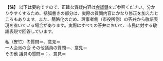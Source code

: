 **【注】** 以下は要約ですので、正確な質疑内容は[会議録](./index.md#会議録配布資料)をご参照ください。分かりやすくするため、括弧書きの部分は、実際の質問内容にかなり修正を加えたところもあります。また、簡略化のため、理事者側（市役所側）の答弁から敬語表現を省いている場合があります。実際はすべての答弁において、市民に対する敬語表現で回答しています。


<div class="q-mark-notes">
<p>私（安竹）の質問＝<i class="fa fa-question-circle hitori yasutake" aria-hidden="true"></i>、意見＝<i class="fa fa-exclamation-circle hitori yasutake" aria-hidden="true"></i><br>
一人会派の会 その他議員の質問＝<i class="fa fa-question-circle hitori" aria-hidden="true"></i>、意見＝<i class="fa fa-exclamation-circle hitori" aria-hidden="true"></i><br>
その他 議員の質問＝：<i class="fa fa-question-circle-o" aria-hidden="true"></i>、意見＝<i class="fa fa-exclamation-circle" aria-hidden="true"></i></p>
</div>

